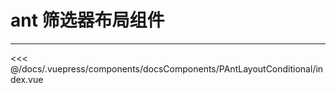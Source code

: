 # ant 筛选器布局组件

---

<common-code-format>
  <docsComponents-PAntLayoutConditional-index slot="source"></docsComponents-PAntLayoutConditional-index>
  <<< @/docs/.vuepress/components/docsComponents/PAntLayoutConditional/index.vue
</common-code-format>
